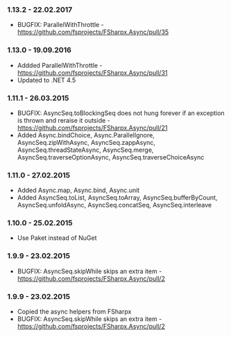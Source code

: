 ### 1.13.2 - 22.02.2017
* BUGFIX: ParallelWithThrottle - https://github.com/fsprojects/FSharpx.Async/pull/35

### 1.13.0 - 19.09.2016
* Addded ParallelWithThrottle - https://github.com/fsprojects/FSharpx.Async/pull/31
* Updated to .NET 4.5

### 1.11.1 - 26.03.2015
* BUGFIX: AsyncSeq.toBlockingSeq does not hung forever if an exception is thrown and reraise it outside - https://github.com/fsprojects/FSharpx.Async/pull/21
* Added Async.bindChoice, Async.ParallelIgnore, AsyncSeq.zipWithAsync, AsyncSeq.zappAsync, AsyncSeq.threadStateAsync, AsyncSeq.merge, AsyncSeq.traverseOptionAsync, AsyncSeq.traverseChoiceAsync

### 1.11.0 - 27.02.2015
* Added Async.map, Async.bind, Async.unit
* Added AsyncSeq.toList, AsyncSeq.toArray, AsyncSeq.bufferByCount, AsyncSeq.unfoldAsync, AsyncSeq.concatSeq, AsyncSeq.interleave

### 1.10.0 - 25.02.2015
* Use Paket instead of NuGet

### 1.9.9 - 23.02.2015
* BUGFIX: AsyncSeq.skipWhile skips an extra item - https://github.com/fsprojects/FSharpx.Async/pull/2
 
### 1.9.9 - 23.02.2015
* Copied the async helpers from FSharpx
* BUGFIX: AsyncSeq.skipWhile skips an extra item - https://github.com/fsprojects/FSharpx.Async/pull/2
